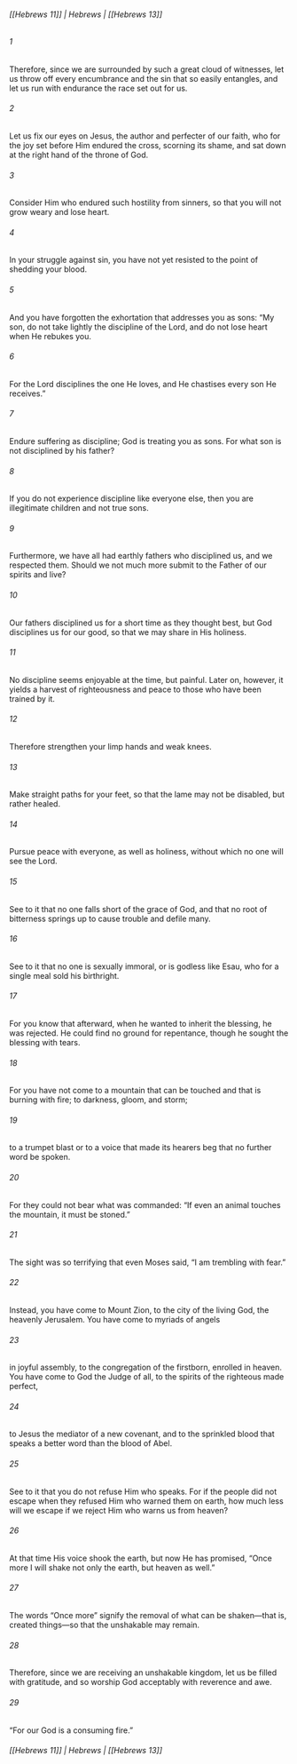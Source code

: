 ###### [[Hebrews 11]] | Hebrews | [[Hebrews 13]]

###### 1
Therefore, since we are surrounded by such a great cloud of witnesses, let us throw off every encumbrance and the sin that so easily entangles, and let us run with endurance the race set out for us.
###### 2
Let us fix our eyes on Jesus, the author and perfecter of our faith, who for the joy set before Him endured the cross, scorning its shame, and sat down at the right hand of the throne of God.
###### 3
Consider Him who endured such hostility from sinners, so that you will not grow weary and lose heart.
###### 4
In your struggle against sin, you have not yet resisted to the point of shedding your blood.
###### 5
And you have forgotten the exhortation that addresses you as sons: “My son, do not take lightly the discipline of the Lord, and do not lose heart when He rebukes you.
###### 6
For the Lord disciplines the one He loves, and He chastises every son He receives.”
###### 7
Endure suffering as discipline; God is treating you as sons. For what son is not disciplined by his father?
###### 8
If you do not experience discipline like everyone else, then you are illegitimate children and not true sons.
###### 9
Furthermore, we have all had earthly fathers who disciplined us, and we respected them. Should we not much more submit to the Father of our spirits and live?
###### 10
Our fathers disciplined us for a short time as they thought best, but God disciplines us for our good, so that we may share in His holiness.
###### 11
No discipline seems enjoyable at the time, but painful. Later on, however, it yields a harvest of righteousness and peace to those who have been trained by it.
###### 12
Therefore strengthen your limp hands and weak knees.
###### 13
Make straight paths for your feet, so that the lame may not be disabled, but rather healed.
###### 14
Pursue peace with everyone, as well as holiness, without which no one will see the Lord.
###### 15
See to it that no one falls short of the grace of God, and that no root of bitterness springs up to cause trouble and defile many.
###### 16
See to it that no one is sexually immoral, or is godless like Esau, who for a single meal sold his birthright.
###### 17
For you know that afterward, when he wanted to inherit the blessing, he was rejected. He could find no ground for repentance, though he sought the blessing with tears.
###### 18
For you have not come to a mountain that can be touched and that is burning with fire; to darkness, gloom, and storm;
###### 19
to a trumpet blast or to a voice that made its hearers beg that no further word be spoken.
###### 20
For they could not bear what was commanded: “If even an animal touches the mountain, it must be stoned.”
###### 21
The sight was so terrifying that even Moses said, “I am trembling with fear.”
###### 22
Instead, you have come to Mount Zion, to the city of the living God, the heavenly Jerusalem. You have come to myriads of angels
###### 23
in joyful assembly, to the congregation of the firstborn, enrolled in heaven. You have come to God the Judge of all, to the spirits of the righteous made perfect,
###### 24
to Jesus the mediator of a new covenant, and to the sprinkled blood that speaks a better word than the blood of Abel.
###### 25
See to it that you do not refuse Him who speaks. For if the people did not escape when they refused Him who warned them on earth, how much less will we escape if we reject Him who warns us from heaven?
###### 26
At that time His voice shook the earth, but now He has promised, “Once more I will shake not only the earth, but heaven as well.”
###### 27
The words “Once more” signify the removal of what can be shaken—that is, created things—so that the unshakable may remain.
###### 28
Therefore, since we are receiving an unshakable kingdom, let us be filled with gratitude, and so worship God acceptably with reverence and awe.
###### 29
“For our God is a consuming fire.”

###### [[Hebrews 11]] | Hebrews | [[Hebrews 13]]
